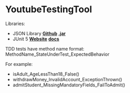 # YoutubeTestingTool

Libraries:
- JSON Library **[Github](https://github.com/stleary/JSON-java)** **[.jar](https://repo1.maven.org/maven2/org/json/json/20200518/json-20200518.jar)**
- JUnit 5 **[Website](https://junit.org/junit5/)** **[docs](https://junit.org/junit5/docs/current/api/)**

TDD tests have method name format: MethodName_StateUnderTest_ExpectedBehavior

For example:
- isAdult_AgeLessThan18_False()
- withdrawMoney_InvalidAccount_ExceptionThrown()
- admitStudent_MissingMandatoryFields_FailToAdmit()

